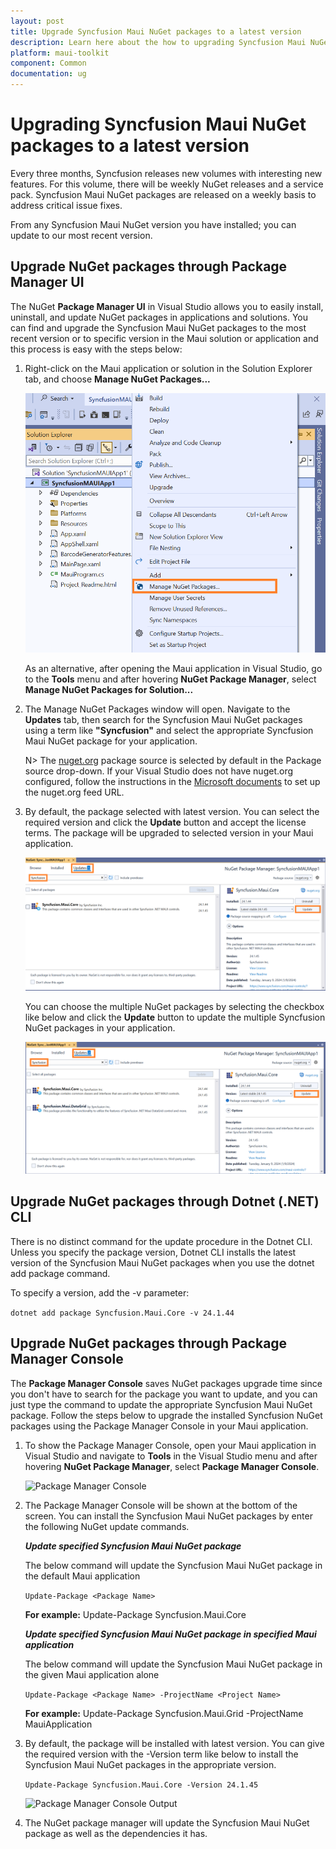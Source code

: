 ```yaml
---
layout: post
title: Upgrade Syncfusion Maui NuGet packages to a latest version
description: Learn here about the how to upgrading Syncfusion Maui NuGet packages to a latest version using NuGet manager and package manager UI.
platform: maui-toolkit
component: Common
documentation: ug
---
```


# Upgrading Syncfusion Maui NuGet packages to a latest version

Every three months, Syncfusion releases new volumes with interesting new features. For this volume, there will be weekly NuGet releases and a service pack. Syncfusion Maui NuGet packages are released on a weekly basis to address critical issue fixes.

From any Syncfusion Maui NuGet version you have installed; you can update to our most recent version.

## Upgrade NuGet packages through Package Manager UI

The NuGet **Package Manager UI** in Visual Studio allows you to easily install, uninstall, and update NuGet packages in applications and solutions. You can find and upgrade the Syncfusion Maui NuGet packages to the most recent version or to specific version in the Maui solution or application and this process is easy with the steps below:

1. Right-click on the Maui application or solution in the Solution Explorer tab, and choose **Manage NuGet Packages...**

    ![Manage NuGet Packages add-in](images/ManageNuGet.png)

    As an alternative, after opening the Maui application in Visual Studio, go to the **Tools** menu and after hovering **NuGet Package Manager**, select **Manage NuGet Packages for Solution...**

2. The Manage NuGet Packages window will open. Navigate to the **Updates** tab, then search for the Syncfusion Maui NuGet packages using a term like **"Syncfusion"** and select the appropriate Syncfusion Maui NuGet package for your application.

    N> The [nuget.org](https://api.nuget.org/v3/index.json) package source is selected by default in the Package source drop-down. If your Visual Studio does not have nuget.org configured, follow the instructions in the [Microsoft documents](https://learn.microsoft.com/en-us/nuget/consume-packages/install-use-packages-visual-studio#package-sources) to set up the nuget.org feed URL.

3. By default, the package selected with latest version. You can select the required version and click the **Update** button and accept the license terms. The package will be upgraded to selected version in your Maui application.

    ![Maui Upgrade](images/NuGetUpgrade.png)

    You can choose the multiple NuGet packages by selecting the checkbox like below and click the **Update** button to update the multiple Syncfusion NuGet packages in your application.

    ![Maui Upgrade](images/MultipleNuGetUpgrade.png)

## Upgrade NuGet packages through Dotnet (.NET) CLI

There is no distinct command for the update procedure in the Dotnet CLI. Unless you specify the package version, Dotnet CLI installs the latest version of the Syncfusion Maui NuGet packages when you use the dotnet add package command.

To specify a version, add the -v parameter:

```dotnet add package Syncfusion.Maui.Core -v 24.1.44```

## Upgrade NuGet packages through Package Manager Console

The **Package Manager Console** saves NuGet packages upgrade time since you don't have to search for the package you want to update, and you can just type the command to update the appropriate Syncfusion Maui NuGet package. Follow the steps below to upgrade the installed Syncfusion NuGet packages using the Package Manager Console in your Maui application.

1. To show the Package Manager Console, open your Maui application in Visual Studio and navigate to **Tools** in the Visual Studio menu and after hovering **NuGet Package Manager**, select **Package Manager Console**.

    ![Package Manager Console](images/console.png)

2. The Package Manager Console will be shown at the bottom of the screen. You can install the Syncfusion Maui NuGet packages by enter the following NuGet update commands.

    ***Update specified Syncfusion Maui NuGet package***

    The below command will update the Syncfusion Maui NuGet package in the default Maui application

    ```Update-Package <Package Name>```

    **For example:** Update-Package Syncfusion.Maui.Core

    ***Update specified Syncfusion Maui NuGet package in specified Maui application***

    The below command will update the Syncfusion Maui NuGet package in the given Maui application alone

    ```Update-Package <Package Name> -ProjectName <Project Name>```

    **For example:** Update-Package Syncfusion.Maui.Grid -ProjectName MauiApplication

3. By default, the package will be installed with latest version. You can give the required version with the -Version term like below to install the Syncfusion Maui NuGet packages in the appropriate version.

    ```Update-Package Syncfusion.Maui.Core -Version 24.1.45```

    ![Package Manager Console Output](images/UpdateConsole.png)

4. The NuGet package manager will update the Syncfusion Maui NuGet package as well as the dependencies it has.